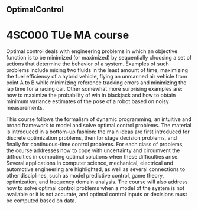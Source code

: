 ## OptimalControl
# 4SC000 TUe MA course

Optimal control deals with engineering problems in which an objective function is to be minimized (or maximized) by sequentially choosing a set of actions that determine the behavior of a system. Examples of such problems include mixing two fluids in the least amount of time, maximizing the fuel efficiency of a hybrid vehicle, flying an unmanned air vehicle from point A to B while minimizing reference tracking errors and minimizing the lap time for a racing car. Other somewhat more surprising examples are: how to maximize the probability of win in blackjack and how to obtain minimum variance estimates of the pose of a robot based on noisy measurements.

This course follows the formalism of dynamic programming, an intuitive and broad framework to model and solve optimal control problems. The material is introduced in a bottom-up fashion: the main ideas are first introduced for discrete optimization problems, then for stage decision problems, and finally for continuous-time control problems. For each class of problems, the course addresses how to cope with uncertainty and circumvent the difficulties in computing optimal solutions when these difficulties arise. Several applications in computer science, mechanical, electrical and automotive engineering are highlighted, as well as several connections to other disciplines, such as model predictive control, game theory, optimization, and frequency domain analysis. The course will also address how to solve optimal control problems when a model of the system is not available or it is not accurate, and optimal control inputs or decisions must be computed based on data.

